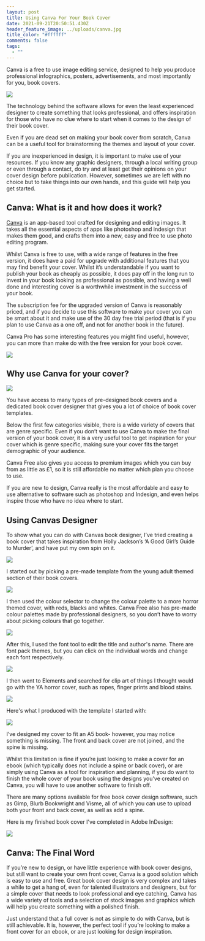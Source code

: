 ```yaml
---
layout: post
title: Using Canva For Your Book Cover
date: 2021-09-21T20:50:51.430Z
header_feature_image: ../uploads/canva.jpg
title_color: "#ffffff"
comments: false
tags:
  - ""
---
```

<!--StartFragment-->

Canva is a free to use image editing service, designed to help you produce professional infographics, posters, advertisements, and most importantly for you, book covers.

![](../uploads/canva2.jpg)

The technology behind the software allows for even the least experienced designer to create something that looks professional, and offers inspiration for those who have no clue where to start when it comes to the design of their book cover. 

Even if you are dead set on making your book cover from scratch, Canva can be a useful tool for brainstorming the themes and layout of your cover.

If you are inexperienced in design, it is important to make use of your resources. If you know any graphic designers, through a local writing group or even through a contact, do try and at least get their opinions on your cover design before publication. However, sometimes we are left with no choice but to take things into our own hands, and this guide will help you get started.

## Canva: What is it and how does it work?

[Canva](https://www.canva.com/learn/design/) is an app-based tool crafted for designing and editing images. It takes all the essential aspects of apps like photoshop and indesign that makes them good, and crafts them into a new, easy and free to use photo editing program.

Whilst Canva is free to use, with a wide range of features in the free version, it does have a paid for upgrade with additional features that you may find benefit your cover. Whilst it’s understandable if you want to publish your book as cheaply as possible, it does pay off in the long run to invest in your book looking as professional as possible, and having a well done and interesting cover is a worthwhile investment in the success of your book.

The subscription fee for the upgraded version of Canva is reasonably priced, and if you decide to use this software to make your cover you can be smart about it and make use of the 30 day free trial period (that is if you plan to use Canva as a one off, and not for another book in the future).

Canva Pro has some interesting features you might find useful, however, you can more than make do with the free version for your book cover.

![](../uploads/canva3.jpg)

## **Why use Canva for your cover?**

![](../uploads/canva4.jpg)

You have access to many types of pre-designed book covers and a dedicated book cover designer that gives you a lot of choice of book cover templates.

Below the first few categories visible, there is a wide variety of covers that are genre specific. Even if you don’t want to use Canva to make the final version of your book cover, it is a very useful tool to get inspiration for your cover which is genre specific, making sure your cover fits the target demographic of your audience. 

Canva Free also gives you access to premium images which you can buy from as little as £1, so it is still affordable no matter which plan you choose to use. 

If you are new to design, Canva really is the most affordable and easy to use alternative to software such as photoshop and Indesign, and even helps inspire those who have no idea where to start.

## Using Canvas Designer

To show what you can do with Canvas book designer, I’ve tried creating a book cover that takes inspiration from Holly Jackson’s ‘A Good Girl’s Guide to Murder’, and have put my own spin on it.

![](../uploads/canva5.jpg)

I started out by picking a pre-made template from the young adult themed section of their book covers.

![](../uploads/canva6.png)

I then used the colour selector to change the colour palette to a more horror themed cover, with reds, blacks and whites. Canva Free also has pre-made colour palettes made by professional designers, so you don’t have to worry about picking colours that go together.

![](../uploads/canva7.png)

After this, I used the font tool to edit the title and author's name. There are font pack themes, but you can click on the individual words and change each font respectively.

![](../uploads/canva8.png)

I then went to Elements and searched for clip art of things I thought would go with the YA horror cover, such as ropes, finger prints and blood stains.

![](../uploads/canva9.png)

Here's what I produced with the template I started with:

![](../uploads/canva10.jpg)

I’ve designed my cover to fit an A5 book- however, you may notice something is missing. The front and back cover are not joined, and the spine is missing. 

Whilst this limitation is fine if you’re just looking to make a cover for an ebook (which typically does not include a spine or back cover), or are simply using Canva as a tool for inspiration and planning, if you do want to finish the whole cover of your book using the designs you’ve created on Canva, you will have to use another software to finish off.

There are many options available for free book cover design software, such as Gimp, Blurb Bookwright and Visme, all of which you can use to upload both your front and back cover, as well as add a spine. 

Here is my finished book cover I've completed in Adobe InDesign: 

![](../uploads/canva11.png)



## Canva: The Final Word

If you’re new to design, or have little experience with book cover designs, but still want to create your own front cover, Canva is a good solution which is easy to use and free. Great book cover design is very complex and takes a while to get a hang of, even for talented illustrators and designers, but for a simple cover that needs to look professional and eye catching, Canva has a wide variety of tools and a selection of stock images and graphics which will help you create something with a polished finish. 

Just understand that a full cover is not as simple to do with Canva, but is still achievable. It is, however, the perfect tool if you’re looking to make a front cover for an ebook, or are just looking for design inspiration.





<!--EndFragment-->